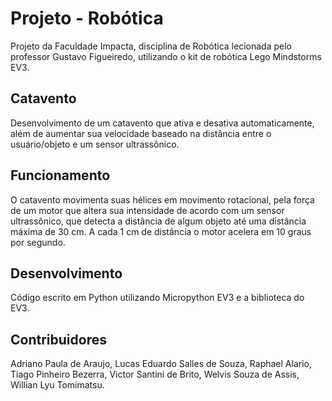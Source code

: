 # Projeto - Robótica
Projeto da Faculdade Impacta, disciplina de Robótica lecionada pelo professor Gustavo Figueiredo, utilizando o kit de robótica Lego Mindstorms EV3.

## Catavento

Desenvolvimento de um catavento que ativa e desativa automaticamente, além de aumentar sua velocidade baseado na distância entre o usuário/objeto e um sensor ultrassônico.

## Funcionamento

O catavento movimenta suas hélices em movimento rotacional, pela força de um motor que altera sua intensidade de acordo com um sensor ultrassônico, que detecta a distância de algum objeto até uma distância máxima de 30 cm. A cada 1 cm de distância o motor acelera em 10 graus por segundo.

## Desenvolvimento

Código escrito em Python utilizando Micropython EV3 e a biblioteca do EV3.

## Contribuidores

Adriano Paula de Araujo, Lucas Eduardo Salles de Souza, Raphael Alario, Tiago Pinheiro Bezerra, Victor Santini de Brito, Welvis Souza de Assis, Willian Lyu Tomimatsu.
